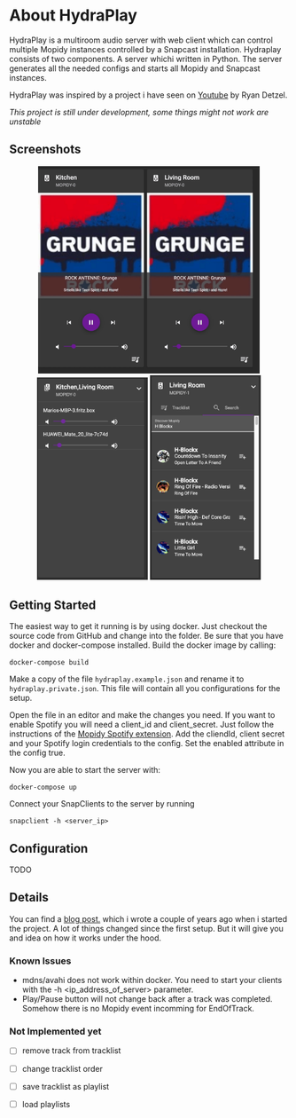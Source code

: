 # About HydraPlay
HydraPlay is a multiroom audio server with web client which can control multiple Mopidy instances controlled by a Snapcast installation. Hydraplay consists of two
components. A server whichi written in Python. The server generates all the needed configs and starts all Mopidy and Snapcast instances.

HydraPlay was inspired by a project i have seen on [Youtube](https://www.youtube.com/watch?v=Lmr58F8gSs8&t=100s) by Ryan Detzel. 

*This project is still under development, some things might not work are unstable*

## Screenshots

<center>
<div float: center'>
  <img style="width: 400px" width="400px" src="doc/images/hydra.gif"></img>
</div>


<div float: center'>
  <img style="width: 200px" width="400px" src="doc/images/sc1.png"></img>
  <img style="width: 200px" width="400px" src="doc/images/sc4.png"></img>
</div>
</center>


## Getting Started

The easiest way to get it running is by using docker. Just checkout the source code from GitHub and change into the folder. Be sure that you have docker and docker-compose installed. Build the docker image by calling:

```
docker-compose build
```

Make a copy of the file `hydraplay.example.json` and rename it to `hydraplay.private.json`. This file will contain all you configurations for the setup. 

Open the file in an editor and make the changes you need. If you want to enable Spotify you will need a client_id and client_secret. Just follow the instructions of the [Mopidy Spotify extension](https://mopidy.com/ext/spotify/). Add the cliendId, client secret and your Spotify login credentials to the config. Set the enabled attribute in the config true.

Now you are able to start the server with:

```
docker-compose up
```

Connect your SnapClients to the server by running

```
snapclient -h <server_ip>
```


## Configuration
TODO

## Details 
You can find a [blog  post.](https://www.mariolukas.de/2019/07/hydraplay-open-source-multiroom-audio/) which i wrote a couple of years ago when i started the project. A lot of things changed since the first setup. But it will give you and idea on how it works under the hood.


### Known Issues
* mdns/avahi does not work within docker. You need to start your clients with  the -h <ip_address_of_server> parameter.
* Play/Pause button will not change back after a track was completed. Somehow there is no Mopidy event incomming for EndOfTrack.

### Not Implemented yet

- [ ] remove track from tracklist
- [ ] change tracklist order
- [ ] save tracklist as playlist
- [ ] load playlists




